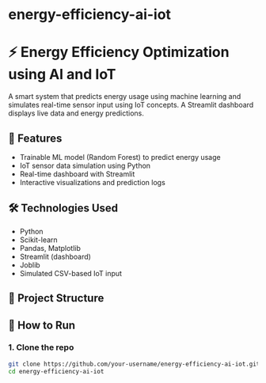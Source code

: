 # energy-efficiency-ai-iot
# ⚡ Energy Efficiency Optimization using AI and IoT

A smart system that predicts energy usage using machine learning and simulates real-time sensor input using IoT concepts. A Streamlit dashboard displays live data and energy predictions.

## 📌 Features

- Trainable ML model (Random Forest) to predict energy usage
- IoT sensor data simulation using Python
- Real-time dashboard with Streamlit
- Interactive visualizations and prediction logs

## 🛠 Technologies Used

- Python
- Scikit-learn
- Pandas, Matplotlib
- Streamlit (dashboard)
- Joblib
- Simulated CSV-based IoT input

## 📂 Project Structure


## 🚀 How to Run

### 1. Clone the repo
```bash
git clone https://github.com/your-username/energy-efficiency-ai-iot.git
cd energy-efficiency-ai-iot
